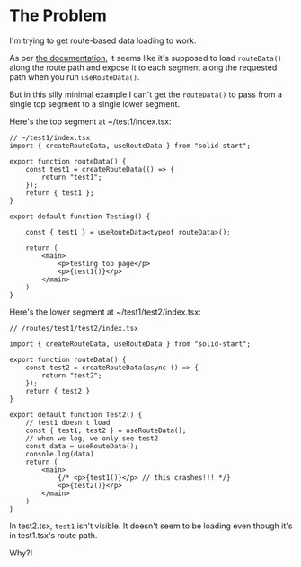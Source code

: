 # The Problem

I'm trying to get route-based data loading to work.

As per [the documentation](https://start.solidjs.com/core-concepts/data-loading), it seems like it's supposed to load `routeData()` along the route path and expose it to each segment along the requested path when you run `useRouteData()`.

But in this silly minimal example I can't get the `routeData()` to pass from a single top segment to a single lower segment.

Here's the top segment at ~/test1/index.tsx:

```
// ~/test1/index.tsx
import { createRouteData, useRouteData } from "solid-start";

export function routeData() {
    const test1 = createRouteData(() => {
        return "test1";
    });
    return { test1 };
}

export default function Testing() {

    const { test1 } = useRouteData<typeof routeData>();

    return (
        <main>
            <p>testing top page</p>
            <p>{test1()}</p>
        </main>
    )
}
```

Here's the lower segment at ~/test1/test2/index.tsx:

```
// /routes/test1/test2/index.tsx

import { createRouteData, useRouteData } from "solid-start";

export function routeData() {
    const test2 = createRouteData(async () => {
        return "test2";
    });
    return { test2 }
}

export default function Test2() {
    // test1 doesn't load
    const { test1, test2 } = useRouteData();
    // when we log, we only see test2
    const data = useRouteData();
    console.log(data)
    return (
        <main>
            {/* <p>{test1()}</p> // this crashes!!! */}
            <p>{test2()}</p>
        </main>
    )
}
```

In test2.tsx, `test1` isn't visible. It doesn't seem to be loading even though it's in test1.tsx's route path.

Why?!
